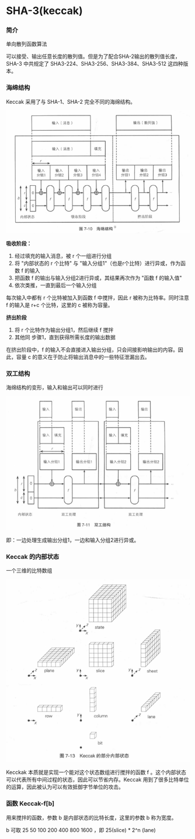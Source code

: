 # SHA-3(keccak)

### 简介

单向散列函数算法

可以接受、输出任意长度的散列值。但是为了配合SHA-2输出的散列值长度，SHA-3 中共规定了 SHA3-224、SHA3-256、SHA3-384、SHA3-512 这四种版本。



### 海绵结构

Keccak 采用了与 SHA-1、SHA-2 完全不同的海绵结构。

![image-20230724154157572](assets/image-20230724154157572.png)

**吸收阶段：**

1. 经过填充的输入消息，被 r 个一组进行分组
2. 将 "内部状态的 r 个比特" 与 "输入分组1"（也是r个比特）进行异或，作为函数 f 的输入
3. 把函数 f 的输出与输入分组2进行异或，其结果再次作为 "函数 f 的输入值"
4. 依次类推，一直到最后一个输入分组



每次输入中都有 r 个比特被加入到函数 f 中搅拌，因此 r 被称为比特率。同时注意 f 的输入是 r+c 个比特，这里的 c 被称为容量。



**挤出阶段**

1. 将 r 个比特作为输出分组1，然后继续 f 搅拌
2. 其他同 步骤1，直到获得所需长度的输出数据



在挤出阶段中，f 的输入不会直接进入输出分组，只会间接影响输出的内容。因此，容量 c 的意义在于防止将输出消息中的一些特征泄漏出去。



### 双工结构

海绵结构的变形，输入和输出可以同时进行

![image-20230726170438850](assets/image-20230726170438850.png)

即：一边处理生成输出分组1，一边和输入分组2进行异或。



### Keccak 的内部状态

一个三维的比特数组



![image-20230729093657096](assets/image-20230729093657096.png)

Kecckak 本质就是实现一个能对这个状态数组进行搅拌的函数 f 。这个内部状态可以代表所有中间过程的状态，因此可以节省内存。Keccak 用到了很多比特单位的运算，因此被认为可以有效抵御字节单位的攻击。



### 函数 Keccak-f[b]

用来搅拌的函数，参数 b 是内部状态的比特长度，这里的参数 b 称为宽度。

b 可取 25 50 100 200 400 800 1600 ，即 25(slice) * 2^n (lane)
